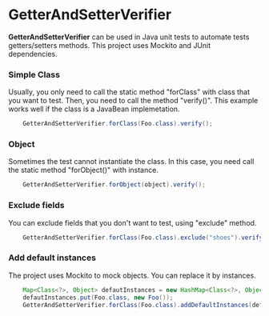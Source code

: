 # GetterAndSetterVerifier

**GetterAndSetterVerifier** can be used in Java unit tests to automate tests getters/setters methods. This project uses Mockito and JUnit dependencies. 

### Simple Class

Usually, you only need to call the static method "forClass" with class that you want to test. Then, you need to call the method "verify()". This example works well if the class is a JavaBean implemetation.

```java
    GetterAndSetterVerifier.forClass(Foo.class).verify();
```

### Object

Sometimes the test cannot instantiate the class. In this case, you need call the static method "forObject()" with instance.


```java
    GetterAndSetterVerifier.forObject(object).verify();
```

### Exclude fields

You can exclude fields that you don't want to test, using "exclude" method.

```java
    GetterAndSetterVerifier.forClass(Foo.class).exclude("shoes").verify();
```

### Add default instances

The project uses Mockito to mock objects. You can replace it by instances.

```java
    Map<Class<?>, Object> defautInstances = new HashMap<Class<?>, Object>();
    defautInstances.put(Foo.class, new Foo());
    GetterAndSetterVerifier.forClass(Foo.class).addDefaultInstances(defaultInstances).verify();
```
